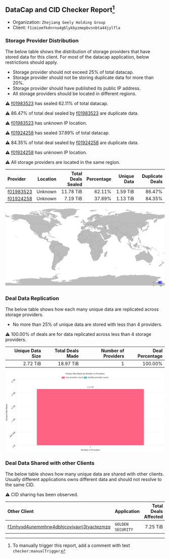 ## DataCap and CID Checker Report[^1]
 - Organization: `Zhejiang Geely Holding Group`
 - Client: `f1imiomfkdnrnu4g6lykbyzmepbvsnbta44jylfla`
### Storage Provider Distribution
The below table shows the distribution of storage providers that have stored data for this client.
For most of the datacap application, below restrictions should apply.
 - Storage provider should not exceed 25% of total datacap.
 - Storage provider should not be storing duplicate data for more than 20%.
 - Storage provider should have published its public IP address.
 - All storage providers should be located in different regions.

⚠️ [f01983523](https://filfox.info/en/address/f01983523) has sealed 62.11% of total datacap.

⚠️ 86.47% of total deal sealed by [f01983523](https://filfox.info/en/address/f01983523) are duplicate data.

⚠️ [f01983523](https://filfox.info/en/address/f01983523) has unknown IP location.

⚠️ [f01924258](https://filfox.info/en/address/f01924258) has sealed 37.89% of total datacap.

⚠️ 84.35% of total deal sealed by [f01924258](https://filfox.info/en/address/f01924258) are duplicate data.

⚠️ [f01924258](https://filfox.info/en/address/f01924258) has unknown IP location.

⚠️ All storage providers are located in the same region.

| Provider                                              | Location | Total Deals Sealed | Percentage | Unique Data | Duplicate Deals |
| :---------------------------------------------------- | -------: | -----------------: | ---------: | ----------: | --------------: |
| [f01983523](https://filfox.info/en/address/f01983523) |  Unknown |          11.78 TiB |     62.11% |    1.59 TiB |          86.47% |
| [f01924258](https://filfox.info/en/address/f01924258) |  Unknown |           7.19 TiB |     37.89% |    1.13 TiB |          84.35% |

![Provider Distribution](https://raw.githubusercontent.com/data-preservation-programs/filplus-checker-assets/main/filecoin-project/filecoin-plus-large-datasets/issues/1019/1671007192253.png)
### Deal Data Replication
The below table shows how each many unique data are replicated across storage providers.
- No more than 25% of unique data are stored with less than 4 providers.

⚠️ 100.00% of deals are for data replicated across less than 4 storage providers.

| Unique Data Size | Total Deals Made | Number of Providers | Deal Percentage |
| ---------------: | ---------------: | ------------------: | --------------: |
|         2.72 TiB |        18.97 TiB |                   1 |         100.00% |

![Replication Distribution](https://raw.githubusercontent.com/data-preservation-programs/filplus-checker-assets/main/filecoin-project/filecoin-plus-large-datasets/issues/1019/1671007192817.png)
### Deal Data Shared with other Clients
The below table shows how many unique data are shared with other clients.
Usually different applications owns different data and should not resolve to the same CID.

⚠️ CID sharing has been observed.

| Other Client                                                                                                          | Application       | Total Deals Affected | Unique CIDs |        Verifier |
| :-------------------------------------------------------------------------------------------------------------------- | :---------------- | -------------------: | ----------: | --------------: |
| [f1mhyxd4unemmhrw4dbhjcovivayrj3tyactezmzq](https://filfox.info/en/address/f1mhyxd4unemmhrw4dbhjcovivayrj3tyactezmzq) | `GOLDEN SECURITY` |             7.25 TiB |          40 | LDN v3 multisig |

[^1]: To manually trigger this report, add a comment with text `checker:manualTrigger`
